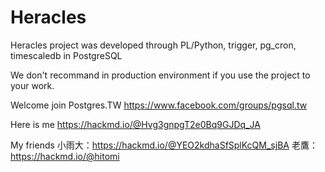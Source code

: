 # Heracles
Heracles project was developed through PL/Python, trigger, pg_cron, timescaledb in PostgreSQL

We don't recommand in production environment if you use the project to your work.

Welcome join Postgres.TW
https://www.facebook.com/groups/pgsql.tw

Here is me https://hackmd.io/@Hvg3gnpgT2e0Bq9GJDq_JA 

My friends
小雨大：https://hackmd.io/@YEO2kdhaSfSplKcQM_sjBA
老鷹：https://hackmd.io/@hitomi
